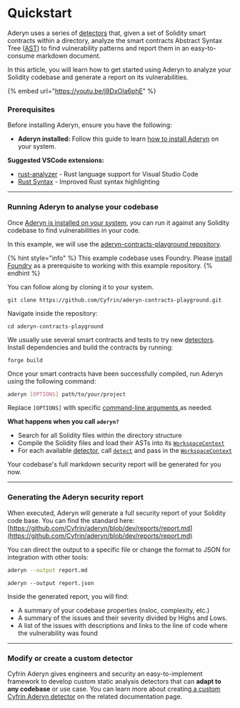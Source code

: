 # Quickstart

Aderyn uses a series of [detectors](../aderyn-custom-detectors/detectors-quickstart.md) that, given a set of Solidity smart contracts within a directory, analyze the smart contracts Abstract Syntax Tree ([AST](../aderyn-custom-detectors/what-is-an-ast.md)) to find vulnerability patterns and report them in an easy-to-consume markdown document.&#x20;

In this article, you will learn how to get started using Aderyn to analyze your Solidity codebase and generate a report on its vulnerabilities.

{% embed url="https://youtu.be/j9DxOIa6phE" %}

### Prerequisites

Before installing Aderyn, ensure you have the following:

* **Aderyn installed:** Follow this guide to learn [how to install Aderyn](installation.md) on your system.

**Suggested VSCode extensions:**

* [rust-analyzer](https://marketplace.visualstudio.com/items?itemName=rust-lang.rust-analyzer) - Rust language support for Visual Studio Code
* [Rust Syntax](https://marketplace.visualstudio.com/items?itemName=dustypomerleau.rust-syntax) - Improved Rust syntax highlighting

***

### Running Aderyn to analyse your codebase

Once [Aderyn is installed on your system](installation.md), you can run it against any Solidity codebase to find vulnerabilities in your code.

In this example, we will use the [aderyn-contracts-playground repository](https://github.com/Cyfrin/aderyn-contracts-playground).&#x20;

{% hint style="info" %}
This example codebase uses Foundry. Please [install Foundry](https://book.getfoundry.sh/getting-started/installation) as a prerequisite to working with this example repository.
{% endhint %}

You can follow along by cloning it to your system.

```
git clone https://github.com/Cyfrin/aderyn-contracts-playground.git
```

Navigate inside the repository:

```
cd aderyn-contracts-playground
```

We usually use several smart contracts and tests to try new [detectors](../aderyn-custom-detectors/what-is-a-detector.md). Install dependencies and build the contracts by running:

```
forge build
```

Once your smart contracts have been successfully compiled, run Aderyn using the following command:

```bash
aderyn [OPTIONS] path/to/your/project
```

Replace `[OPTIONS]` with specific [command-line arguments ](cli-options.md)as needed.

**What happens when you call `aderyn?`**

* Search for all Solidity files within the directory structure
* Compile the Solidity files and load their ASTs into its [`WorkspaceContext`](../aderyn-custom-detectors/detectors-api-reference/workspacecontext.md)
* For each available [detector](../aderyn-custom-detectors/detectors-quickstart.md),  call [`detect`](../aderyn-custom-detectors/detectors-api-reference/detect.md) and pass in the [`WorkspaceContext`](../aderyn-custom-detectors/detectors-api-reference/workspacecontext.md)

Your codebase's full markdown security report will be generated for you now.&#x20;

***

### Generating the Aderyn security report

When executed, Aderyn will generate a full security report of your Solidity code base. You can find the standard here: [https://github.com/Cyfrin/aderyn/blob/dev/reports/report.md](https://github.com/Cyfrin/aderyn/blob/dev/reports/report.md)

You can direct the output to a specific file or change the format to JSON for integration with other tools:

```bash
aderyn --output report.md
```

```
aderyn --output report.json
```

Inside the generated report, you will find:

* A summary of your codebase properties (nsloc, complexity, etc.)
* A summary of the issues and their severity divided by Highs and Lows.
* A list of the issues with descriptions and links to the line of code where the vulnerability was found

***

### Modify or create a custom detector

Cyfrin Aderyn gives engineers and security an easy-to-implement framework to develop custom static analysis detectors that can **adapt to any codebase** or use case. You can learn more about creating[ a custom Cyfrin Aderyn detector](../aderyn-custom-detectors/detectors-quickstart.md) on the related documentation page.
